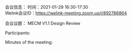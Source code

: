会议信息：
时间：2021-01-29 16:30-17:30  
Welink会议ID：https://welink-meeting.zoom.us/j/892786864

会议议题：
MECM V1.1 Design Review


Participants:  


Minutes of the meeting:  
